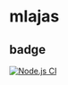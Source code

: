 # mlajas 

## badge
[![Node.js CI](https://github.com/tommyshado/mlajas-barbershop/actions/workflows/node.js.yml/badge.svg)](https://github.com/tommyshado/mlajas-barbershop/actions/workflows/node.js.yml)
